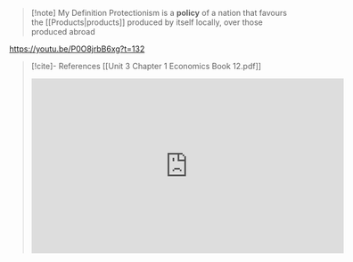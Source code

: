 >[!note] My Definition
Protectionism is a **policy** of a nation that favours the [[Products|products]] produced by itself locally, over those produced abroad



https://youtu.be/P0O8jrbB6xg?t=132








>[!cite]- References
>[[Unit 3 Chapter 1 Economics Book 12.pdf]]
>
><iframe width="560" height="315" src="https://www.youtube-nocookie.com/embed/P0O8jrbB6xg?controls=0&amp;start=106;end=132" title="YouTube video player" frameborder="0" allow="accelerometer; clipboard-write; encrypted-media; gyroscope; picture-in-picture" allowfullscreen></iframe>